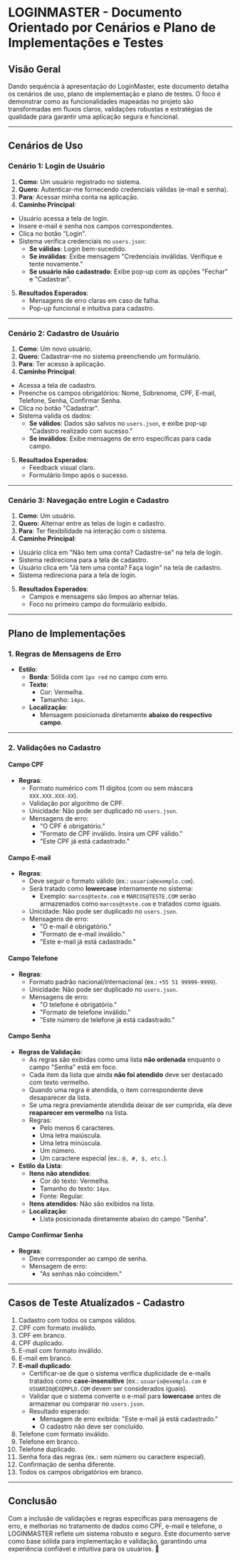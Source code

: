 # LOGINMASTER - Documento Orientado por Cenários e Plano de Implementações e Testes

## **Visão Geral**
Dando sequência à apresentação do LoginMaster, este documento detalha os cenários de uso, plano de implementação e plano de testes. O foco é demonstrar como as funcionalidades mapeadas no projeto são transformadas em fluxos claros, validações robustas e estratégias de qualidade para garantir uma aplicação segura e funcional.

---

## **Cenários de Uso**

### **Cenário 1: Login de Usuário**
1. **Como**: Um usuário registrado no sistema.
2. **Quero**: Autenticar-me fornecendo credenciais válidas (e-mail e senha).
3. **Para**: Acessar minha conta na aplicação.
4. **Caminho Principal**:
  - Usuário acessa a tela de login.
  - Insere e-mail e senha nos campos correspondentes.
  - Clica no botão "Login".
  - Sistema verifica credenciais no `users.json`:
    - **Se válidas**: Login bem-sucedido.
    - **Se inválidas**: Exibe mensagem "Credenciais inválidas. Verifique e tente novamente."
    - **Se usuário não cadastrado**: Exibe pop-up com as opções "Fechar" e "Cadastrar".
5. **Resultados Esperados**:
   - Mensagens de erro claras em caso de falha.
   - Pop-up funcional e intuitiva para cadastro.

---

### **Cenário 2: Cadastro de Usuário**
1. **Como**: Um novo usuário.
2. **Quero**: Cadastrar-me no sistema preenchendo um formulário.
3. **Para**: Ter acesso à aplicação.
4. **Caminho Principal**:
  - Acessa a tela de cadastro.
  - Preenche os campos obrigatórios: Nome, Sobrenome, CPF, E-mail, Telefone, Senha, Confirmar Senha.
  - Clica no botão "Cadastrar".
  - Sistema valida os dados:
    - **Se válidos**: Dados são salvos no `users.json`, e exibe pop-up "Cadastro realizado com sucesso."
    - **Se inválidos**: Exibe mensagens de erro específicas para cada campo.
5. **Resultados Esperados**:
   - Feedback visual claro.
   - Formulário limpo após o sucesso.

---

### **Cenário 3: Navegação entre Login e Cadastro**
1. **Como**: Um usuário.
2. **Quero**: Alternar entre as telas de login e cadastro.
3. **Para**: Ter flexibilidade na interação com o sistema.
4. **Caminho Principal**:
  - Usuário clica em "Não tem uma conta? Cadastre-se" na tela de login.
  - Sistema redireciona para a tela de cadastro.
  - Usuário clica em "Já tem uma conta? Faça login" na tela de cadastro.
  - Sistema redireciona para a tela de login.
5. **Resultados Esperados**:
   - Campos e mensagens são limpos ao alternar telas.
   - Foco no primeiro campo do formulário exibido.

---

## **Plano de Implementações**

### **1. Regras de Mensagens de Erro**
- **Estilo**:
  - **Borda**: Sólida com `1px red` no campo com erro.
  - **Texto**:
    - Cor: Vermelha.
    - Tamanho: `14px`.
  - **Localização**:
    - Mensagem posicionada diretamente **abaixo do respectivo campo**.

---

### **2. Validações no Cadastro**

#### **Campo CPF**
- **Regras**:
  - Formato numérico com 11 dígitos (com ou sem máscara `XXX.XXX.XXX-XX`).
  - Validação por algoritmo de CPF.
  - Unicidade: Não pode ser duplicado no `users.json`.
  - Mensagens de erro:
    - "O CPF é obrigatório."
    - "Formato de CPF inválido. Insira um CPF válido."
    - "Este CPF já está cadastrado."
    
#### **Campo E-mail**
- **Regras**:
  - Deve seguir o formato válido (ex.: `usuario@exemplo.com`).
  - Será tratado como **lowercase** internamente no sistema:
    - Exemplo: `marcos@teste.com` e `MARCOS@TESTE.COM` serão armazenados como `marcos@teste.com` e tratados como iguais.
  - Unicidade: Não pode ser duplicado no `users.json`.
  - Mensagens de erro:
    - "O e-mail é obrigatório."
    - "Formato de e-mail inválido."
    - "Este e-mail já está cadastrado."

#### **Campo Telefone**
- **Regras**:
  - Formato padrão nacional/internacional (ex.: `+55 51 99999-9999`).
  - Unicidade: Não pode ser duplicado no `users.json`.
  - Mensagens de erro:
    - "O telefone é obrigatório."
    - "Formato de telefone inválido."
    - "Este número de telefone já está cadastrado."

#### **Campo Senha**
- **Regras de Validação**:
  - As regras são exibidas como uma lista **não ordenada** enquanto o campo "Senha" está em foco.
  - Cada item da lista que ainda **não foi atendido** deve ser destacado com texto vermelho.
  - Quando uma regra é atendida, o item correspondente deve desaparecer da lista.
  - Se uma regra previamente atendida deixar de ser cumprida, ela deve **reaparecer em vermelho** na lista.
  - Regras:
    - Pelo menos 6 caracteres.
    - Uma letra maiúscula.
    - Uma letra minúscula.
    - Um número.
    - Um caractere especial (ex.: `@, #, $, etc.`).
- **Estilo da Lista**:
  - **Itens não atendidos**:
    - Cor do texto: Vermelha.
    - Tamanho do texto: `14px`.
    - Fonte: Regular.
  - **Itens atendidos**: Não são exibidos na lista.
  - **Localização**:
    - Lista posicionada diretamente abaixo do campo "Senha".

#### **Campo Confirmar Senha**
- **Regras**:
  - Deve corresponder ao campo de senha.
  - Mensagem de erro:
    - "As senhas não coincidem."

---

## **Casos de Teste Atualizados - Cadastro**

1. Cadastro com todos os campos válidos.
2. CPF com formato inválido.
3. CPF em branco.
4. CPF duplicado.
5. E-mail com formato inválido.
6. E-mail em branco.
7. **E-mail duplicado**:
   - Certificar-se de que o sistema verifica duplicidade de e-mails tratados como **case-insensitive** (ex.: `usuario@exemplo.com` e `USUARIO@EXEMPLO.COM` devem ser considerados iguais).
   - Validar que o sistema converte o e-mail para **lowercase** antes de armazenar ou comparar no `users.json`.
   - Resultado esperado:
     - Mensagem de erro exibida: "Este e-mail já está cadastrado."
     - O cadastro não deve ser concluído.
8. Telefone com formato inválido.
9. Telefone em branco.
10. Telefone duplicado.
11. Senha fora das regras (ex.: sem número ou caractere especial).
12. Confirmação de senha diferente.
13. Todos os campos obrigatórios em branco.

---

## **Conclusão**
Com a inclusão de validações e regras específicas para mensagens de erro, e melhorias no tratamento de dados como CPF, e-mail e telefone, o LOGINMASTER reflete um sistema robusto e seguro. Este documento serve como base sólida para implementação e validação, garantindo uma experiência confiável e intuitiva para os usuários. 🚀
